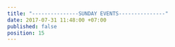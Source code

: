 ```yaml
---
title: "---------------SUNDAY EVENTS---------------"
date: 2017-07-31 11:48:00 +07:00
published: false
position: 15
---
```


